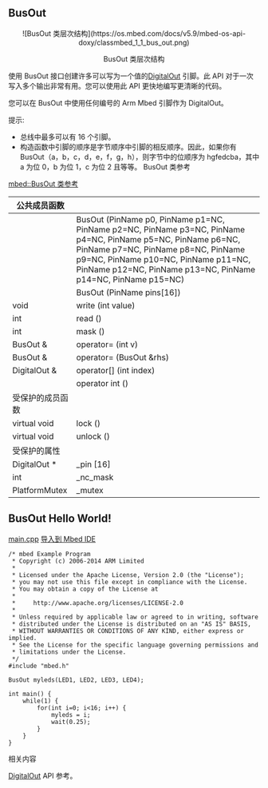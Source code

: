 ## BusOut
<div align=center>![BusOut 类层次结构](https://os.mbed.com/docs/v5.9/mbed-os-api-doxy/classmbed_1_1_bus_out.png)

BusOut 类层次结构</div>

使用 BusOut 接口创建许多可以写为一个值的[DigitalOut](https://os.mbed.com/docs/v5.9/reference/digitalout.html) 引脚。此 API 对于一次写入多个输出非常有用。您可以使用此 API 更快地编写更清晰的代码。

您可以在 BusOut 中使用任何编号的 Arm Mbed 引脚作为 DigitalOut。

提示:

* 总线中最多可以有 16 个引脚。
* 构造函数中引脚的顺序是字节顺序中引脚的相反顺序。因此，如果你有 BusOut（a，b，c，d，e，f，g，h），则字节中的位顺序为 hgfedcba，其中 a 为位 0，b 为位 1，c 为位 2 且等等。
BusOut 类参考

[mbed::BusOut 类参考](http://os.mbed.com/docs/v5.9/mbed-os-api-doxy/classmbed_1_1_bus_out.html)

|公共成员函数||
|---------------------| :---- |
| 	|BusOut (PinName p0, PinName p1=NC, PinName p2=NC, PinName p3=NC, PinName p4=NC, PinName p5=NC, PinName p6=NC, PinName p7=NC, PinName p8=NC, PinName p9=NC, PinName p10=NC, PinName p11=NC, PinName p12=NC, PinName p13=NC, PinName p14=NC, PinName p15=NC)|
||BusOut (PinName pins[16])|
|void 	|write (int value)|
|int 	|read ()|
|int 	|mask ()|
|BusOut &| 	operator= (int v)|
|BusOut &| 	operator= (BusOut &rhs)|
|DigitalOut &| 	operator[] (int index)|
| 	|operator int ()|
|受保护的成员函数||
|virtual void         	|lock ()|
|virtual void       	|unlock ()|
|受保护的属性||
|DigitalOut *           |	_pin [16]|
|int 	                |_nc_mask|
|PlatformMutex      	|_mutex|
## BusOut Hello World!

[main.cpp](https://os.mbed.com/teams/mbed_example/code/BusOut_HelloWorld/file/6337070122f8/main.cpp)                                                                                                                                             [导入到 Mbed IDE](https://os.mbed.com/compiler/#import:https://os.mbed.com/teams/mbed_example/code/BusOut_HelloWorld)
```
/* mbed Example Program
 * Copyright (c) 2006-2014 ARM Limited
 *
 * Licensed under the Apache License, Version 2.0 (the "License");
 * you may not use this file except in compliance with the License.
 * You may obtain a copy of the License at
 *
 *     http://www.apache.org/licenses/LICENSE-2.0
 *
 * Unless required by applicable law or agreed to in writing, software
 * distributed under the License is distributed on an "AS IS" BASIS,
 * WITHOUT WARRANTIES OR CONDITIONS OF ANY KIND, either express or implied.
 * See the License for the specific language governing permissions and
 * limitations under the License.
 */
#include "mbed.h"
 
BusOut myleds(LED1, LED2, LED3, LED4);
 
int main() {
    while(1) {
        for(int i=0; i<16; i++) {
            myleds = i;
            wait(0.25);
        }
    }
}
```
相关内容

[DigitalOut](https://os.mbed.com/docs/v5.9/reference/digitalout.html) API 参考。